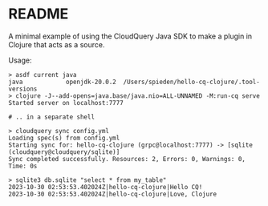 # README

A minimal example of using the CloudQuery Java SDK to make a plugin in Clojure that acts as a source.

Usage:

```
> asdf current java
java            openjdk-20.0.2  /Users/spieden/hello-cq-clojure/.tool-versions
> clojure -J--add-opens=java.base/java.nio=ALL-UNNAMED -M:run-cq serve
Started server on localhost:7777

# .. in a separate shell

> cloudquery sync config.yml
Loading spec(s) from config.yml
Starting sync for: hello-cq-clojure (grpc@localhost:7777) -> [sqlite (cloudquery@cloudquery/sqlite)]
Sync completed successfully. Resources: 2, Errors: 0, Warnings: 0, Time: 0s

> sqlite3 db.sqlite "select * from my_table"
2023-10-30 02:53:53.402024Z|hello-cq-clojure|Hello CQ!
2023-10-30 02:53:53.402024Z|hello-cq-clojure|Love, Clojure
```
